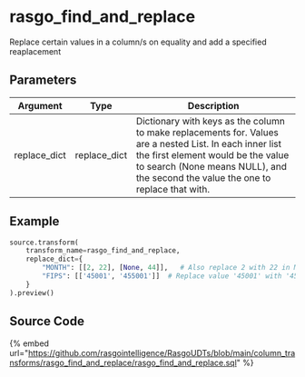 

# rasgo_find_and_replace

Replace certain values in a column/s on equality and add a specified reaplacement

## Parameters

|   Argument   |     Type     |                                                                                                            Description                                                                                                             |
| ------------ | ------------ | ---------------------------------------------------------------------------------------------------------------------------------------------------------------------------------------------------------------------------------- |
| replace_dict | replace_dict | Dictionary with keys as the column to make replacements for. Values are a nested List. In each inner list the first element would be the value to search (None means NULL), and the second the value the one to replace that with. |


## Example

```python
source.transform(
    transform_name=rasgo_find_and_replace,
    replace_dict={
        "MONTH": [[2, 22], [None, 44]],   # Also replace 2 with 22 in MONTH column. Also replace value NULL with 44 
        "FIPS": [['45001', '455001']]  # Replace value '45001' with '455001' in FIPS column.
    }
).preview()
```

## Source Code

{% embed url="https://github.com/rasgointelligence/RasgoUDTs/blob/main/column_transforms/rasgo_find_and_replace/rasgo_find_and_replace.sql" %}

